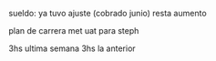 sueldo: ya tuvo ajuste (cobrado junio)
resta aumento

plan de carrera
met uat para steph

3hs ultima semana
3hs la anterior